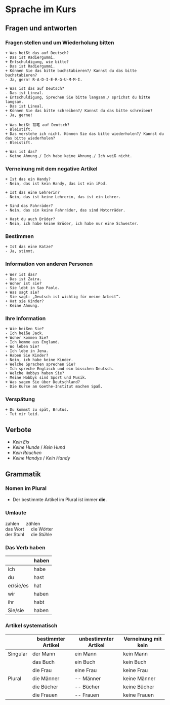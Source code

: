 # Sprache im Kurs
## Fragen und antworten
### Fragen stellen und um Wiederholung bitten
```
+ Was heißt das auf Deutsch?
- Das ist Radiergummi.
+ Entschuldigung, wie bitte?
- Das ist Radiergummi.
+ Können Sie das bitte buchstabieren?/ Kannst du das bitte buchstabieren?
- Ja, gern! R-A-D-I-E-R-G-U-M-M-I.
```
```
+ Was ist das auf Deutsch?
- Das ist Lineal.
+ Entschuldigung, Sprechen Sie bitte langsam./ sprichst du bitte langsam.
- Das ist Lineal.
+ Können Sie das bitte schreiben?/ Kannst du das bitte schreiben?
- Ja, gerne!
```
```
+ Was heißt 铅笔 auf Deutsch?
- Bleistift.
+ Das verstehe ich nicht. Können Sie das bitte wiederholen?/ Kannst du das bitte wiederholen?
- Bleistift.
```
```
+ Was ist das?
- Keine Ahnung./ Ich habe keine Ahnung./ Ich weiß nicht.
```
### Verneinung mit dem negative Artikel
```
+ Ist das ein Handy?
- Nein, das ist kein Handy, das ist ein iPod.
```
```
+ Ist das eine Lehrerin?
- Nein, das ist keine Lehrerin, das ist ein Lehrer.
```
```
+ Sind das Fahrräder?
- Nein, das sin keine Fahrräder, das sind Motorräder.
```
```
+ Hast du auch Brüder?
- Nein, ich habe keine Brüder, ich habe nur eine Schwester.
```
### Bestimmen
```
+ Ist das eine Katze?
- Ja, stimmt.
```
### Information von anderen Personen
```
+ Wer ist das?
- Das ist Zaira.
+ Woher ist sie?
- Sie lebt in Sao Paolo.
+ Was sagt sie?
- Sie sagt: „Deutsch ist wichtig für meine Arbeit“.
+ Hat sie Kinder?
- Keine Ahnung.
```
### Ihre Information
```
+ Wie heißen Sie?
- Ich heiße Jack.
+ Woher kommen Sie?
- Ich komme aus England.
+ Wo leben Sie?
- Ich lebe in Jena.
+ Haben Sie Kinder?
- Nein, ich habe keine Kinder.
+ Welche Sprachen sprechen Sie?
- Ich spreche Englisch und ein bisschen Deutsch.
+ Welche Hobbys haben Sie?
- Meine Hobbys sind Sport und Musik.
+ Was sagen Sie über Deutschland?
- Die Kurse am Goethe-Institut machen Spaß.
```
### Verspätung
```
+ Du kommst zu spät, Brutus.
- Tut mir leid.
```

## Verbote
* *Kein Eis*
* *Keine Hunde* / *Kein Hund*
* *Kein Rauchen*
* *Keine Handys* / *Kein Handy*

## Grammatik
### Nomen im Plural
* Der bestimmte Artikel im Plural ist immer **die**.

### Umlaute
zahlen &emsp; z*ä*hlen<br/>
das Wort &emsp; die W*ö*rter<br/>
der Stuhl &emsp; die St*ü*hle<br/>

### Das Verb haben
&nbsp; | haben 
 | ---- | ---- |
ich | habe 
du | hast
er/sie/es | hat
wir | haben
ihr | habt
Sie/sie | haben

### Artikel systematisch
&nbsp; | bestimmter Artikel | unbestimmter Artikel | Verneinung mit kein 
 | ---- | ---- | ---- | ---- |
Singular | der Mann | ein Mann | kein Mann
&nbsp; | das Buch | ein Buch | kein Buch
&nbsp; | die Frau | eine Frau | keine Frau
Plural | die Männer | -- Männer | keine Männer
&nbsp; | die Bücher | -- Bücher | keine Bücher
&nbsp; | die Frauen | -- Frauen | keine Frauen